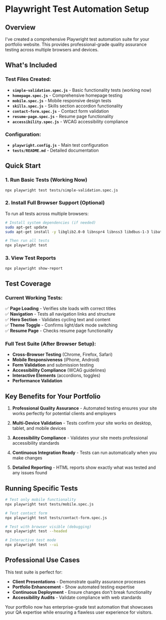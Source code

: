 # Playwright Test Automation Setup

## Overview
I've created a comprehensive Playwright test automation suite for your portfolio website. This provides professional-grade quality assurance testing across multiple browsers and devices.

## What's Included

### Test Files Created:
- **`simple-validation.spec.js`** - Basic functionality tests (working now)
- **`homepage.spec.js`** - Comprehensive homepage testing
- **`mobile.spec.js`** - Mobile responsive design tests
- **`skills.spec.js`** - Skills section accordion functionality
- **`contact-form.spec.js`** - Contact form validation
- **`resume-page.spec.js`** - Resume page functionality
- **`accessibility.spec.js`** - WCAG accessibility compliance

### Configuration:
- **`playwright.config.js`** - Main test configuration
- **`tests/README.md`** - Detailed documentation

## Quick Start

### 1. Run Basic Tests (Working Now)
```bash
npx playwright test tests/simple-validation.spec.js
```

### 2. Install Full Browser Support (Optional)
To run all tests across multiple browsers:
```bash
# Install system dependencies (if needed)
sudo apt-get update
sudo apt-get install -y libglib2.0-0 libnspr4 libnss3 libdbus-1-3 libatk1.0-0 libatk-bridge2.0-0 libcups2 libxcb1 libxkbcommon0 libatspi2.0-0 libx11-6 libxcomposite1 libxdamage1 libxext6 libxfixes3 libxrandr2 libgbm1 libcairo2 libpango-1.0-0 libasound2

# Then run all tests
npx playwright test
```

### 3. View Test Reports
```bash
npx playwright show-report
```

## Test Coverage

### Current Working Tests:
✅ **Page Loading** - Verifies site loads with correct titles  
✅ **Navigation** - Tests all navigation links and structure  
✅ **Hero Section** - Validates cycling text and content  
✅ **Theme Toggle** - Confirms light/dark mode switching  
✅ **Resume Page** - Checks resume page functionality  

### Full Test Suite (After Browser Setup):
- **Cross-Browser Testing** (Chrome, Firefox, Safari)
- **Mobile Responsiveness** (iPhone, Android)
- **Form Validation** and submission testing
- **Accessibility Compliance** (WCAG guidelines)
- **Interactive Elements** (accordions, toggles)
- **Performance Validation**

## Key Benefits for Your Portfolio

1. **Professional Quality Assurance** - Automated testing ensures your site works perfectly for potential clients and employers

2. **Multi-Device Validation** - Tests confirm your site works on desktop, tablet, and mobile devices

3. **Accessibility Compliance** - Validates your site meets professional accessibility standards

4. **Continuous Integration Ready** - Tests can run automatically when you make changes

5. **Detailed Reporting** - HTML reports show exactly what was tested and any issues found

## Running Specific Tests

```bash
# Test only mobile functionality
npx playwright test tests/mobile.spec.js

# Test contact form
npx playwright test tests/contact-form.spec.js

# Test with browser visible (debugging)
npx playwright test --headed

# Interactive test mode
npx playwright test --ui
```

## Professional Use Cases

This test suite is perfect for:
- **Client Presentations** - Demonstrate quality assurance processes
- **Portfolio Enhancement** - Show automated testing expertise
- **Continuous Deployment** - Ensure changes don't break functionality
- **Accessibility Audits** - Validate compliance with web standards

Your portfolio now has enterprise-grade test automation that showcases your QA expertise while ensuring a flawless user experience for visitors.